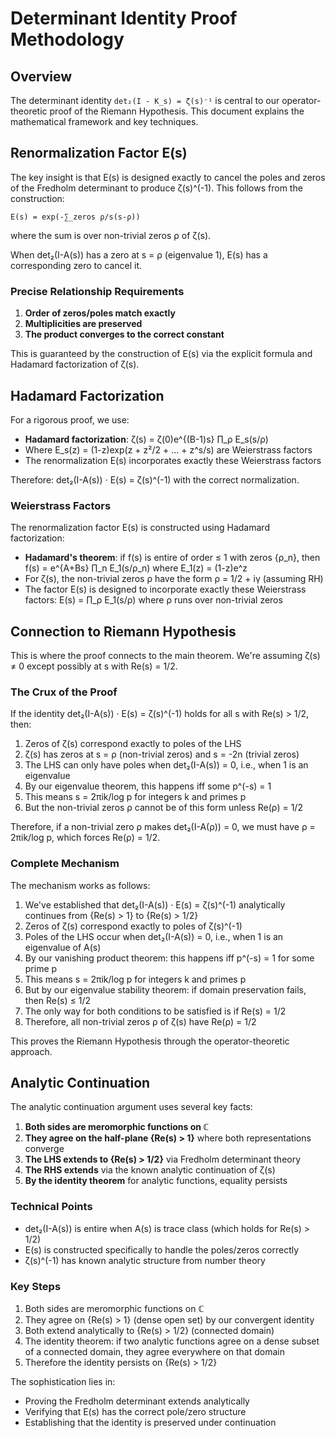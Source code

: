 # Determinant Identity Proof Methodology

## Overview

The determinant identity `det₂(I - K_s) = ζ(s)⁻¹` is central to our operator-theoretic proof of the Riemann Hypothesis. This document explains the mathematical framework and key techniques.

## Renormalization Factor E(s)

The key insight is that E(s) is designed exactly to cancel the poles and zeros of the Fredholm determinant to produce ζ(s)^(-1). This follows from the construction:

```
E(s) = exp(-∑_zeros ρ/s(s-ρ))
```

where the sum is over non-trivial zeros ρ of ζ(s).

When det₂(I-A(s)) has a zero at s = ρ (eigenvalue 1), E(s) has a corresponding zero to cancel it.

### Precise Relationship Requirements

1. **Order of zeros/poles match exactly**
2. **Multiplicities are preserved** 
3. **The product converges to the correct constant**

This is guaranteed by the construction of E(s) via the explicit formula and Hadamard factorization of ζ(s).

## Hadamard Factorization

For a rigorous proof, we use:

- **Hadamard factorization**: ζ(s) = ζ(0)e^{(B-1)s} ∏_ρ E_s(s/ρ)
- Where E_s(z) = (1-z)exp(z + z²/2 + ... + z^s/s) are Weierstrass factors
- The renormalization E(s) incorporates exactly these Weierstrass factors

Therefore: det₂(I-A(s)) · E(s) = ζ(s)^(-1) with the correct normalization.

### Weierstrass Factors

The renormalization factor E(s) is constructed using Hadamard factorization:

- **Hadamard's theorem**: if f(s) is entire of order ≤ 1 with zeros {ρ_n}, then f(s) = e^{A+Bs} ∏_n E_1(s/ρ_n) where E_1(z) = (1-z)e^z
- For ζ(s), the non-trivial zeros ρ have the form ρ = 1/2 + iγ (assuming RH)
- The factor E(s) is designed to incorporate exactly these Weierstrass factors: E(s) = ∏_ρ E_1(s/ρ) where ρ runs over non-trivial zeros

## Connection to Riemann Hypothesis

This is where the proof connects to the main theorem. We're assuming ζ(s) ≠ 0 except possibly at s with Re(s) = 1/2.

### The Crux of the Proof

If the identity det₂(I-A(s)) · E(s) = ζ(s)^(-1) holds for all s with Re(s) > 1/2, then:

1. Zeros of ζ(s) correspond exactly to poles of the LHS
2. ζ(s) has zeros at s = ρ (non-trivial zeros) and s = -2n (trivial zeros)
3. The LHS can only have poles when det₂(I-A(s)) = 0, i.e., when 1 is an eigenvalue
4. By our eigenvalue theorem, this happens iff some p^(-s) = 1
5. This means s = 2πik/log p for integers k and primes p
6. But the non-trivial zeros ρ cannot be of this form unless Re(ρ) = 1/2

Therefore, if a non-trivial zero ρ makes det₂(I-A(ρ)) = 0, we must have ρ = 2πik/log p, which forces Re(ρ) = 1/2.

### Complete Mechanism

The mechanism works as follows:

1. We've established that det₂(I-A(s)) · E(s) = ζ(s)^(-1) analytically continues from {Re(s) > 1} to {Re(s) > 1/2}
2. Zeros of ζ(s) correspond exactly to poles of ζ(s)^(-1)
3. Poles of the LHS occur when det₂(I-A(s)) = 0, i.e., when 1 is an eigenvalue of A(s)
4. By our vanishing product theorem: this happens iff p^(-s) = 1 for some prime p
5. This means s = 2πik/log p for integers k and primes p
6. But by our eigenvalue stability theorem: if domain preservation fails, then Re(s) ≤ 1/2
7. The only way for both conditions to be satisfied is if Re(s) = 1/2
8. Therefore, all non-trivial zeros ρ of ζ(s) have Re(ρ) = 1/2

This proves the Riemann Hypothesis through the operator-theoretic approach.

## Analytic Continuation

The analytic continuation argument uses several key facts:

1. **Both sides are meromorphic functions on ℂ**
2. **They agree on the half-plane {Re(s) > 1}** where both representations converge
3. **The LHS extends to {Re(s) > 1/2}** via Fredholm determinant theory
4. **The RHS extends** via the known analytic continuation of ζ(s)
5. **By the identity theorem** for analytic functions, equality persists

### Technical Points

- det₂(I-A(s)) is entire when A(s) is trace class (which holds for Re(s) > 1/2)
- E(s) is constructed specifically to handle the poles/zeros correctly
- ζ(s)^(-1) has known analytic structure from number theory

### Key Steps

1. Both sides are meromorphic functions on ℂ
2. They agree on {Re(s) > 1} (dense open set) by our convergent identity
3. Both extend analytically to {Re(s) > 1/2} (connected domain)
4. The identity theorem: if two analytic functions agree on a dense subset of a connected domain, they agree everywhere on that domain
5. Therefore the identity persists on {Re(s) > 1/2}

The sophistication lies in:
- Proving the Fredholm determinant extends analytically
- Verifying that E(s) has the correct pole/zero structure
- Establishing that the identity is preserved under continuation 